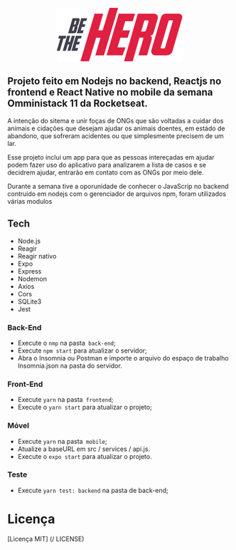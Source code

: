 

<p align="center">
  <img src="mobile/src/assets/logo@3x.png" />
</p>

## Projeto feito em Nodejs no backend, Reactjs no frontend e React Native no mobile da semana Omministack 11 da Rocketseat.

<p> A intenção do sitema e unir foças de ONGs que são voltadas a cuidar dos animais e cidações que desejam ajudar os animais doentes, 
em estádo de abandono, que sofreram acidentes ou que simplesmente precisem de um lar. 
</p>  

Esse projeto inclui um app para que as pessoas intereçadas em ajudar podem fazer uso do aplicativo para analizarem a lista de 
casos e se decidrem ajudar, entrarão em contato com as ONGs por meio dele.

Durante a semana tive a oporunidade de conhecer o JavaScrip no backend contruido em nodejs com o gerenciador de arquivos npm, 
foram utilizados várias modulos

## Tech

- Node.js
- Reagir
- Reagir nativo
- Expo
- Express
- Nodemon
- Axios
- Cors
- SQLite3
- Jest

### Back-End
- Execute o `nmp` na pasta` back-end`;
- Execute `npm start` para atualizar o servidor;
- Abra o Insomnia ou Postman e importe o arquivo do espaço de trabalho Insomnia.json na pasta do servidor.

### Front-End
- Execute `yarn` na pasta` frontend`;
- Execute o `yarn start` para atualizar o projeto;

### Móvel
- Execute `yarn` na pasta` mobile`;
- Atualize a baseURL em src / services / api.js.
- Execute o `expo start` para atualizar o projeto.

### Teste
- Execute `yarn test: backend` na pasta de back-end;

# Licença
[Licença MIT] (/ LICENSE)
